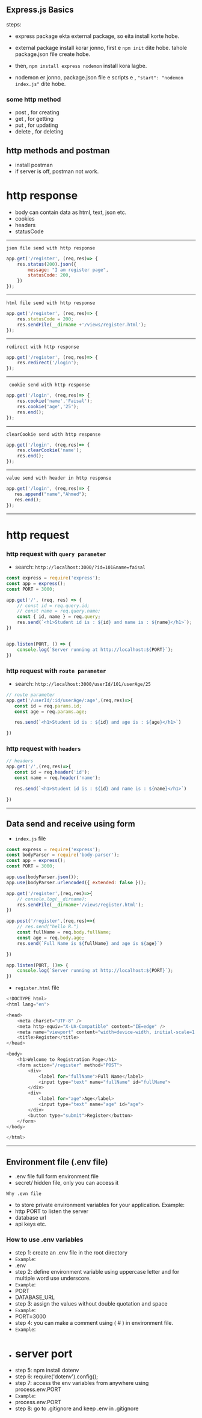 ## Express.js Basics

steps:
- express package ekta external package, so eita install korte hobe.
- external package install korar jonno, first e  `npm init` dite hobe. tahole package.json file create hobe.

- then, `npm install express nodemon` install kora lagbe.
- nodemon er jonno, package.json file e scripts e ,  `"start": "nodemon index.js"` dite hobe. 


### some http method
- post  , for creating 
- get  , for getting
- put  , for updating 
- delete  , for deleting 

## http methods and postman
- install postman
- if server is off, postman not work.


# http response

- body can contain data as html, text, json etc.
- cookies
- headers
- statusCode

---

`json file send with http response`
```javascript
app.get('/register', (req,res)=> {
    res.status(200).json({
        message: "I am register page",
        statusCode: 200,
    })
});
```
---


`html file send with http response`
```javascript
app.get('/register', (req,res)=> {
    res.statusCode = 200;
    res.sendFile(__dirname +'/views/register.html');
});
```

---



`redirect with http response`
```javascript
app.get('/register', (req,res)=> {
    res.redirect('/login');
});
```

---



` cookie send with http response`
```javascript
app.get('/login', (req,res)=> {
    res.cookie('name','Faisal');
    res.cookie('age','25');
    res.end();
});
```

---



`clearCookie send with http response`
```javascript
app.get('/login', (req,res)=> {
    res.clearCookie('name');
    res.end();
});
```

---



`value send with header in http response`
```javascript
app.get('/login', (req,res)=> {
   res.append("name","Ahmed");
   res.end();
});
```

---


# http request


### http request with `query parameter`
- search: `http://localhost:3000/?id=101&name=faisal`
```javascript
const express = require('express');
const app = express();
const PORT = 3000;

app.get('/', (req, res) => {
    // const id = req.query.id;
    // const name = req.query.name;
    const { id, name } = req.query;
    res.send(`<h1>Student id is : ${id} and name is : ${name}</h1>`);
})


app.listen(PORT, () => {
    console.log(`Server running at http://localhost:${PORT}`);
})
```

### http request with `route parameter`
- search: `http://localhost:3000/userId/101/userAge/25`
```javascript
// route parameter
app.get('/userId/:id/userAge/:age',(req,res)=>{
   const id = req.params.id;
   const age = req.params.age;

   res.send(`<h1>Student id is : ${id} and age is : ${age}</h1>`)

})


```

### http request with `headers`

```javascript
// headers
app.get('/',(req,res)=>{
   const id = req.header('id');
   const name = req.header('name');

   res.send(`<h1>Student id is : ${id} and name is : ${name}</h1>`)

})
```

--- 

## Data send and receive using form

- `index.js` file
```javascript
const express = require('express');
const bodyParser = require('body-parser');
const app = express();
const PORT = 3000;

app.use(bodyParser.json());
app.use(bodyParser.urlencoded({ extended: false }));

app.get('/register',(req,res)=>{
    // console.log(__dirname);
    res.sendFile(__dirname+'/views/register.html');
})

app.post('/register',(req,res)=>{
    // res.send("hello R.")
    const fullName = req.body.fullName;
    const age = req.body.age;
    res.send(`Full Name is ${fullName} and age is ${age}`)

})

app.listen(PORT, ()=> {
    console.log(`Server running at http://localhost:${PORT}`);
})
```


- `register.html` file
```javascript
<!DOCTYPE html>
<html lang="en">

<head>
    <meta charset="UTF-8" />
    <meta http-equiv="X-UA-Compatible" content="IE=edge" />
    <meta name="viewport" content="width=device-width, initial-scale=1.0" />
    <title>Register</title>
</head>

<body>
    <h1>Welcome to Registration Page</h1>
    <form action="/register" method="POST">
        <div>
            <label for="fullName">Full Name</label>
            <input type="text" name="fullName" id="fullName">
        </div>
        <div>
            <label for="age">Age</label>
            <input type="text" name="age" id="age">
        </div>
        <button type="submit">Register</button>
    </form>
</body>

</html>
```

---


## Environment file (.env file)
- .env file full form environment file
- secret/ hidden file, only you can access it

`Why .evn file`
- to store private environment variables for your application. Example:
- http PORT to listen the server
- database url
- api keys etc.

### How to use .env variables
- step 1: create an .env file in the root directory
- `Example`: 
- .env 
- step 2: define environment variable using uppercase letter and for multiple word use underscore. 
- `Example`: 
- PORT
- DATABASE_URL
- step 3: assign the values without double quotation and space
- `Example`:
- PORT=3000
- step 4: you can make a comment using ( # ) in environment file. 
- `Example`:
- # server port
- step 5: npm install dotenv
- step 6: require('dotenv').config();
- step 7: access the env variables from anywhere using process.env.PORT
- `Example`:
- process.env.PORT
- step 8: go to .gitignore and keep .env in .gitignore 




